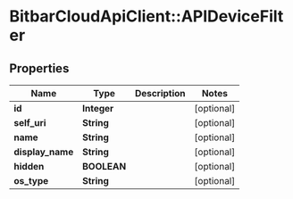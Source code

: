 # BitbarCloudApiClient::APIDeviceFilter

## Properties
Name | Type | Description | Notes
------------ | ------------- | ------------- | -------------
**id** | **Integer** |  | [optional] 
**self_uri** | **String** |  | [optional] 
**name** | **String** |  | [optional] 
**display_name** | **String** |  | [optional] 
**hidden** | **BOOLEAN** |  | [optional] 
**os_type** | **String** |  | [optional] 

